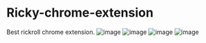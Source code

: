 # Ricky-chrome-extension
Best rickroll chrome extension.
![image](https://user-images.githubusercontent.com/54720126/225724440-605756b8-e359-4aa5-ab38-706074842a9b.png)
![image](https://user-images.githubusercontent.com/54720126/225724991-c27879f8-32e1-4ea3-a86e-38dbf1a79543.png)
![image](https://user-images.githubusercontent.com/54720126/225725373-8240bc96-158f-4ba5-9bdf-f5c20fd5c37c.png)
![image](https://user-images.githubusercontent.com/54720126/225726192-92a4f470-72ad-4ba6-8b5e-fab561b52f9f.png)

